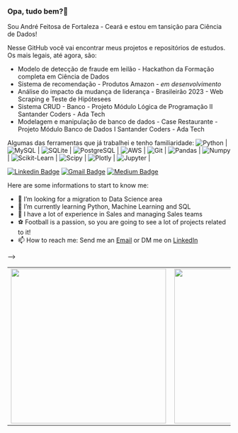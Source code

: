 ### Opa, tudo bem?👋

Sou André Feitosa de Fortaleza - Ceará e estou em tansição para Ciência de Dados!

Nesse GitHub você vai encontrar meus projetos e repositórios de estudos. Os mais legais, até agora, são:
- Modelo de detecção de fraude em leilão - Hackathon da Formação completa em Ciência de Dados
- Sistema de recomendação - Produtos Amazon - _em desenvolvimento_
- Análise do impacto da mudança de liderança - Brasileirão 2023 - Web Scraping e Teste de Hipótesees 
- Sistema CRUD - Banco - Projeto Módulo Lógica de Programação II Santander Coders - Ada Tech
- Modelagem e manipulação de banco de dados - Case Restaurante - Projeto Módulo Banco de Dados I Santander Coders - Ada Tech

Algumas das ferramentas que já trabalhei e tenho familiaridade:
![Python](https://img.shields.io/badge/python-3670A0?style=for-the-badge&logo=python) | ![MySQL](https://img.shields.io/badge/MySQL-00000F?style=for-the-badge&logo=mysql&logoColor=white) | ![SQLite](https://img.shields.io/badge/SQLite-000?style=for-the-badge&logo=sqlite&logoColor=07405E) | ![PostgreSQL](https://img.shields.io/badge/PostgreSQL-000?style=for-the-badge&logo=postgresql) | ![AWS](https://img.shields.io/badge/AWS-000.svg?style=for-the-badge&logo=amazon-aws&logoColor=white) | ![Git](https://img.shields.io/badge/GIT-E44C30?style=for-the-badge&logo=git&logoColor=white) | ![Pandas](	https://img.shields.io/badge/Pandas-2C2D72?style=for-the-badge&logo=pandas&logoColor=white) | ![Numpy](https://img.shields.io/badge/Numpy-777BB4?style=for-the-badge&logo=numpy&logoColor=white) | ![Scikit-Learn](https://img.shields.io/badge/scikit_learn-F7931E?style=for-the-badge&logo=scikit-learn&logoColor=white) | ![Scipy](https://img.shields.io/badge/SciPy-654FF0?style=for-the-badge&logo=SciPy&logoColor=white) | ![Plotly](https://img.shields.io/badge/-Plotly-black?style=flat-square&logo=Plotly) | ![Jupyter](https://img.shields.io/badge/-Jupyter-black?style=flat-square&logo=Jupyter) | 




[![Linkedin Badge](https://img.shields.io/badge/-LinkedIn-blue?style=flat-square&logo=Linkedin&logoColor=white&link=www.linkedin.com/in/andrefeitosa)](www.linkedin.com/in/andrefeitosa)
[![Gmail Badge](https://img.shields.io/badge/-Gmail-c14438?style=flat-square&logo=Gmail&logoColor=white&link=mailto:andrefeitosa9@gmail.com)](mailto:andrefeitosa9@gmail.com)
[![Medium Badge](https://img.shields.io/badge/@andrefeitosa9-black?style=flat-squarte&logo=medium&logoColor=white&link=https://medium.com/@andrefeitosa9)](https://medium.com/@andrefeitosa9)

Here are some informations to start to know me:

- 🔭 I’m looking for a migration to Data Science area
- 🌱 I’m currently learning Python, Machine Learning and SQL
- 💼 I have a lot of experience in Sales and managing Sales teams
- ⚽ Football is a passion, so you are going to see a lot of projects related to it!
- 📫 How to reach me: Send me an [Email](mailto:andrefeitosa9@gmail.com.br) or DM me on [LinkedIn](www.linkedin.com/in/andrefeitosa)

-->

  <table>
    <tr>
        <td><img width="350px" align="left" src="https://github-readme-stats.vercel.app/api/top-langs/?username=andrefeitosa9&show_icons=true&layout=compact&theme=solarized-light" /></td>
        <td><img width="350px" align="left" src="https://github-readme-stats.vercel.app/api?username=andrefeitosa9&show_icons=true&hide_rank=true&theme=solarized-light"/></td>
    </tr>   
</table>

